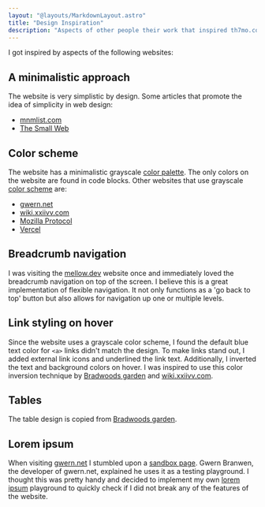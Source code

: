 ```yaml
---
layout: "@layouts/MarkdownLayout.astro"
title: "Design Inspiration"
description: "Aspects of other people their work that inspired th7mo.com"
---
```


I got inspired by aspects of the following websites:  

## A minimalistic approach

The website is very simplistic by design. Some articles that promote the idea of
simplicity in web design:

* [mnmlist.com](https://mnmlist.com/)
* [The Small Web](https://benhoyt.com/writings/the-small-web-is-beautiful/)

## Color scheme

The website has a minimalistic grayscale [color palette](/colors). The only
colors on the website are found in code blocks. Other websites that use
grayscale [color scheme](/notes/color-scheme) are:

* [gwern.net](https://gwern.net/)
* [wiki.xxiivv.com](https://wiki.xxiivv.com)
* [Mozilla Protocol](https://protocol.mozilla.org/)
* [Vercel](https://vercel.com/)

## Breadcrumb navigation

I was visiting the [mellow.dev](https://mellow.dev/) website once and
immediately loved the breadcrumb navigation on top of the screen. I believe this
is a great implementation of flexible navigation. It not only functions as a 'go
back to top' button but also allows for navigation up one or multiple levels.

## Link styling on hover

Since the website uses a grayscale color scheme, I found the default blue text
color for `<a>` links didn't match the design. To make links stand out, I added
external link icons and underlined the link text. Additionally, I inverted
the text and background colors on hover. I was inspired to use this color
inversion technique by [Bradwoods garden](https://garden.bradwoods.io/) and
[wiki.xxiivv.com](https://wiki.xxiivv.com).

## Tables

The table design is copied from [Bradwoods garden](https://garden.bradwoods.io/).

## Lorem ipsum

When visiting [gwern.net](https://gwern.net/) I stumbled upon a
[sandbox page](https://gwern.net/lorem). Gwern Branwen, the developer of
gwern.net, explained he uses it as a testing playground. I thought this was
pretty handy and decided to implement my own [lorem ipsum](/lorem-ipsum)
playground to quickly check if I did not break any of the features of the
website.
